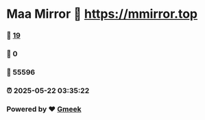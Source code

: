 # Maa Mirror :link: https://mmirror.top 
### :page_facing_up: [19](https://mmirror.top/tag.html) 
### :speech_balloon: 0 
### :hibiscus: 55596 
### :alarm_clock: 2025-05-22 03:35:22 
### Powered by :heart: [Gmeek](https://github.com/Meekdai/Gmeek)
